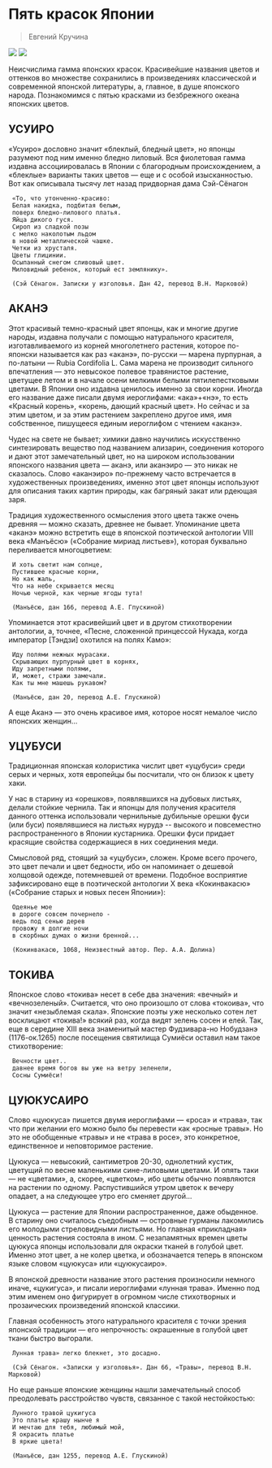 # Пять красок Японии

> Евгений Кручина

![](/assets/30.jpg)
![](/assets/31.jpg)

Неисчислима гамма японских красок. Красивейшие названия цветов и оттенков во множестве сохранились в произведениях классической и современной японской литературы, а, главное, в душе японского народа. Познакомимся с пятью красками из безбрежного океана японских цветов. 

## УСУИРО 

«Усуиро» дословно значит «блеклый, бледный цвет», но японцы разумеют под ним именно бледно лиловый. Вся фиолетовая гамма издавна ассоциировалась в Японии с благородным происхождением, а «блеклые» варианты таких цветов — еще и с особой изысканностью. Вот как описывала тысячу лет назад придворная дама Сэй-Сёнагон 

```
 «То, что утонченно-красиво:  
 Белая накидка, подбитая белым,  
 поверх бледно-лилового платья.  
 Яйца дикого гуся.  
 Сироп из сладкой позы  
 с мелко наколотым льдом  
 в новой металлической чашке.  
 Четки из хрусталя.  
 Цветы глицинии.  
 Осыпанный снегом сливовый цвет.  
 Миловидный ребенок, который ест землянику».  
    
 (Сэй Сёнагон. Записки у изголовья. Дан 42, перевод В.Н. Марковой)  
```  
    
## АКАНЭ 

Этот красивый темно-красный цвет японцы, как и многие другие народы, издавна получали с помощью натурального красителя, изготавливаемого из корней многолетнего растения, которое по-японски называется как раз «аканэ», по-русски — марена пурпурная, а по-латыни — Rubia Cordifolia L. Сама марена не производит сильного впечатления — это невысокое полевое травянистое растение, цветущее летом и в начале осени мелкими белыми пятилепестковыми цветами. В Японии оно издавна ценилось именно за свои корни. Иногда его название даже писали двумя иероглифами: «ака»+«нэ», то есть «Красный корень», «корень, дающий красный цвет». Но сейчас и за этим цветом, и за этим растением закреплено другое имя, имя собственное, пишущееся единым иероглифом с чтением «аканэ». 

Чудес на свете не бывает; химики давно научились искусственно синтезировать вещество под названием ализарин, соединения которого и дают этот замечательный цвет, но на широком использовании японского названия цвета — аканэ, или аканэиро — это никак не сказалось. Слово «аканэиро» по-прежнему часто встречается в художественных произведениях, именно этот цвет японцы используют для описания таких картин природы, как багряный закат или рдеющая заря. 

Традиция художественного осмысления этого цвета также очень древняя — можно сказать, древнее не бывает. Упоминание цвета «аканэ» можно встретить еще в японской поэтической антологии VIII века «Манъёсю» («Собрание мириад листьев»), которая буквально переливается многоцветием: 

```
 И хоть светит нам солнце,  
 Пустившее красные корни,  
 Но как жаль,  
 Что на небе скрывается месяц  
 Ночью черной, как черные ягоды тута!  
    
 (Манъёсю, дан 166, перевод А.Е. Гпускиной)  
```  
    
Упоминается этот красивейший цвет и в другом стихотворении антологии, а, точнее, «Песне, сложенной принцессой Нукада, когда император [Тэндзи] охотился на полях Камо»: 

```
 Иду полями нежных мурасаки.   
 Скрывающих пурпурный цвет в корнях,   
 Иду запретными полями,   
 И, может, стражи замечали.   
 Как ты мне машешь рукавом?  
  
 (Манъёсю, дан 20, перевод А.Е. Глускиной)  
```  
    
А еще Аканэ — это очень красивое имя, которое носят немалое число японских женщин... 

## УЦУБУСИ 

Традиционная японская колористика числит цвет «уцубуси» среди серых и черных, хотя европейцы бы посчитали, что он близок к цвету хаки. 

У нас в старину из «орешков», появлявшихся на дубовых листьях, делали стойкие чернила. Так и японцы для получения красителя данного оттенка использовали чернильные дубильные орешки фуси (или буси) появлявшиеся на листьях нурудэ -- высокого и повсеместно распространенного в Японии кустарника. Орешки фуси придает красящие свойства содержащиеся в них соединения меди. 

Смысловой ряд, стоящий за «уцубуси», сложен. Кроме всего прочего, это цвет печали и цвет бедности, ибо он напоминает о дешевой холщовой одежде, потемневшей от времени. Подобное восприятие зафиксировано еще в поэтической антологии X века «Кокинвакасю» («Собрание старых и новых песен Японии»): 

```
 Одеянье мое  
 в дороге совсем почернело -  
 ведь под сенью дерев  
 провожу я долгие ночи  
 в скорбных думах о жизни бренной...  
  
 (Кокинвакасю, 1068, Неизвестный автор. Пер. А.А. Долина)  
```  
  
## ТОКИВА 

Японское слово «токива» несет в себе два значения: «вечный» и «вечнозеленый». Считается, что оно произошло от слова «токоива», что значит «незыблемая скала». Японские поэты уже несколько сотен лет восклицают «токива!» всякий раз, когда видят зелень сосен и елей. Так, еще в середине XIII века знаменитый мастер Фудзивара-но Нобудзанэ (1176-ок.1265) после посещения святилища Сумиёси оставил нам такое стихотворение: 

```
 Вечности цвет..  
 давнее время богов вы уже на ветру зеленели,  
 Сосны Сумиёси!  
```  
  
## ЦУЮКУСАИРО 

Слово «цуюкуса» пишется двумя иероглифами — «роса» и «трава», так что при желании его можно было бы перевести как «росные травы». Но это не обобщенные «травы» и не «трава в росе», это конкретное, единственное и неповторимое растение. 

Цуюкуса — невысокий, сантиметров 20-30, однолетний кустик, цветущий по весне маленькими сине-лиловыми цветами. И опять таки — не «цветами», а, скорее, «цветком», ибо цветы обычно появляются на растении по одному. Распустившийся утром цветок к вечеру опадает, а на следующее утро его сменяет другой... 

Цуюкуса — растение для Японии распространенное, даже обыденное. В старину оно считалось съедобным — островные гурманы лакомились его молодыми стреловидными листьями. Но главная «прикладная» ценность растения состояла в ином. С незапамятных времен цветы цуюкуса японцы использовали для окраски тканей в голубой цвет. Именно этот цвет, а не колер цветка, и обозначается теперь в японском языке словом «цуюкуса» или «цуюкусаиро». 

В японской древности название этого растения произносили немного иначе, «цукигуса», и писали иероглифами «лунная трава». Именно под этим именем оно фигурирует в огромном числе стихотворных и прозаических произведений японской классики. 

Главная особенность этого натурального красителя с точки зрения японской традиции — его непрочность: окрашенные в голубой цвет ткани быстро выгорали. 

```
 Лунная трава» легко блекнет, это досадно.  
  
 (Сэй Сёнагон. «Записки у изголовья». Дан 66, «Травы», перевод В.Н. Марковой)  
```  
   
Но еще раньше японские женщины нашли замечательный способ преодолевать расстройство чувств, связанное с такой нестойкостью: 

```
 Лунного травой цукигуса  
 Это платье крашу нынче я  
 И мечтаю для тебя, любимый мой,  
 Я окрасить платье  
 В яркие цвета!  
  
 (Манъёсю, дан 1255, перевод А.Е. Глускиной)  
``` 
